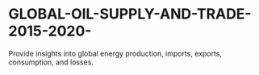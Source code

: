 # GLOBAL-OIL-SUPPLY-AND-TRADE-2015-2020-
Provide insights into global energy production, imports, exports, consumption, and losses.
